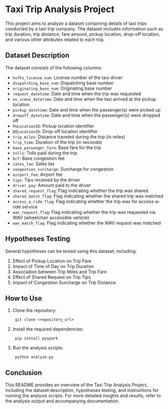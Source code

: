 # Taxi Trip Analysis Project

This project aims to analyze a dataset containing details of taxi trips conducted by a taxi trip company. The dataset includes information such as trip duration, trip distance, fare amount, pickup location, drop-off location, and various other attributes related to each trip.

## Dataset Description

The dataset consists of the following columns:

- `hvfhs_license_num`: License number of the taxi driver
- `dispatching_base_num`: Dispatching base number
- `originating_base_num`: Originating base number
- `request_datetime`: Date and time when the trip was requested
- `on_scene_datetime`: Date and time when the taxi arrived at the pickup location
- `pickup_datetime`: Date and time when the passenger(s) were picked up
- `dropoff_datetime`: Date and time when the passenger(s) were dropped off
- `PULocationID`: Pickup location identifier
- `DOLocationID`: Drop-off location identifier
- `trip_miles`: Distance traveled during the trip (in miles)
- `trip_time`: Duration of the trip (in seconds)
- `base_passenger_fare`: Base fare for the trip
- `tolls`: Tolls paid during the trip
- `bcf`: Base congestion fee
- `sales_tax`: Sales tax
- `congestion_surcharge`: Surcharge for congestion
- `airport_fee`: Airport fee
- `tips`: Tips received by the driver
- `driver_pay`: Amount paid to the driver
- `shared_request_flag`: Flag indicating whether the trip was shared
- `shared_match_flag`: Flag indicating whether the shared trip was matched
- `access_a_ride_flag`: Flag indicating whether the trip was for access-a-ride service
- `wav_request_flag`: Flag indicating whether the trip was requested via WAV (wheelchair accessible vehicle)
- `wav_match_flag`: Flag indicating whether the WAV request was matched

## Hypotheses Testing

Several hypotheses can be tested using this dataset, including:

1. Effect of Pickup Location on Trip Fare
2. Impact of Time of Day on Trip Duration
3. Association between Trip Miles and Trip Fare
4. Effect of Shared Request on Trip Tips
5. Impact of Congestion Surcharge on Trip Distance

## How to Use

1. Clone the repository:

        git clone <repository_url>

2. Install the required dependencies:

        pip install pyspark


3. Run the analysis scripts:

        python analyze.py



## Conclusion

This README provides an overview of the Taxi Trip Analysis Project, including the dataset description, hypotheses testing, and instructions for running the analysis scripts. For more detailed insights and results, refer to the analysis output and accompanying documentation.
